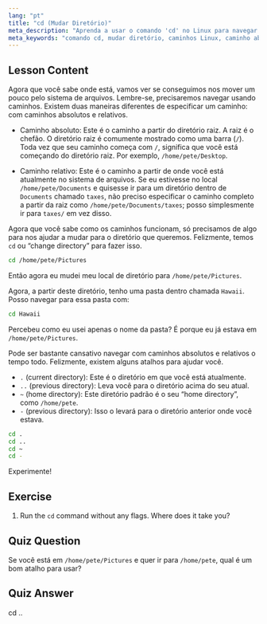 ```yaml
---
lang: "pt"
title: "cd (Mudar Diretório)"
meta_description: "Aprenda a usar o comando 'cd' no Linux para navegar por diretórios. Entenda caminhos absolutos, relativos e atalhos úteis. Comece sua jornada no Linux!"
meta_keywords: "comando cd, mudar diretório, caminhos Linux, caminho absoluto, caminho relativo, tutorial Linux, Linux para iniciantes, navegação Linux"
---
```


## Lesson Content

Agora que você sabe onde está, vamos ver se conseguimos nos mover um pouco pelo sistema de arquivos. Lembre-se, precisaremos navegar usando caminhos. Existem duas maneiras diferentes de especificar um caminho: com caminhos absolutos e relativos.

- Caminho absoluto: Este é o caminho a partir do diretório raiz. A raiz é o chefão. O diretório raiz é comumente mostrado como uma barra (`/`). Toda vez que seu caminho começa com `/`, significa que você está começando do diretório raiz. Por exemplo, `/home/pete/Desktop`.

- Caminho relativo: Este é o caminho a partir de onde você está atualmente no sistema de arquivos. Se eu estivesse no local `/home/pete/Documents` e quisesse ir para um diretório dentro de `Documents` chamado `taxes`, não preciso especificar o caminho completo a partir da raiz como `/home/pete/Documents/taxes`; posso simplesmente ir para `taxes/` em vez disso.

Agora que você sabe como os caminhos funcionam, só precisamos de algo para nos ajudar a mudar para o diretório que queremos. Felizmente, temos `cd` ou “change directory” para fazer isso.

```bash
cd /home/pete/Pictures
```

Então agora eu mudei meu local de diretório para `/home/pete/Pictures`.

Agora, a partir deste diretório, tenho uma pasta dentro chamada `Hawaii`. Posso navegar para essa pasta com:

```bash
cd Hawaii
```

Percebeu como eu usei apenas o nome da pasta? É porque eu já estava em `/home/pete/Pictures`.

Pode ser bastante cansativo navegar com caminhos absolutos e relativos o tempo todo. Felizmente, existem alguns atalhos para ajudar você.

- `.` (current directory): Este é o diretório em que você está atualmente.
- `..` (previous directory): Leva você para o diretório acima do seu atual.
- `~` (home directory): Este diretório padrão é o seu “home directory”, como `/home/pete`.
- `-` (previous directory): Isso o levará para o diretório anterior onde você estava.

```bash
cd .
cd ..
cd ~
cd -
```

Experimente!

## Exercise

1. Run the `cd` command without any flags. Where does it take you?

## Quiz Question

Se você está em `/home/pete/Pictures` e quer ir para `/home/pete`, qual é um bom atalho para usar?

## Quiz Answer

cd ..
